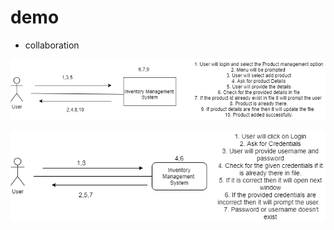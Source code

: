 # demo

* collaboration

![Collaboration_Product_add](https://github.com/swati-tupat/demo/blob/main/Collaboration_Product_add.png)


![Collaboration_Login](https://github.com/swati-tupat/demo/blob/main/Collaboration_Login.png)
